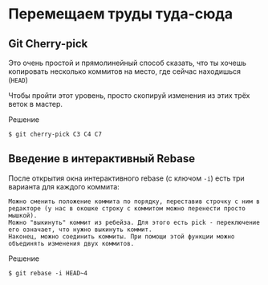 # Перемещаем труды туда-сюда

## Git Cherry-pick

Это очень простой и прямолинейный способ сказать, что ты хочешь копировать несколько коммитов на место, где сейчас находишься (`HEAD`)

Чтобы пройти этот уровень, просто скопируй изменения из этих трёх веток в мастер.

Решение

  ```
  $ git cherry-pick C3 C4 C7
  ```

## Введение в интерактивный Rebase

После открытия окна интерактивного rebase (с ключом `-i`) есть три варианта для каждого коммита:

    Можно сменить положение коммита по порядку, переставив строчку с ним в редакторе (у нас в окошке строку с коммитом можно перенести просто мышкой).
    Можно "выкинуть" коммит из ребейза. Для этого есть pick - переключение его означает, что нужно выкинуть коммит.
    Наконец, можно соединить коммиты. При помощи этой функции можно объединять изменения двух коммитов.

Решение
  
  ```
  $ git rebase -i HEAD~4
  ```


